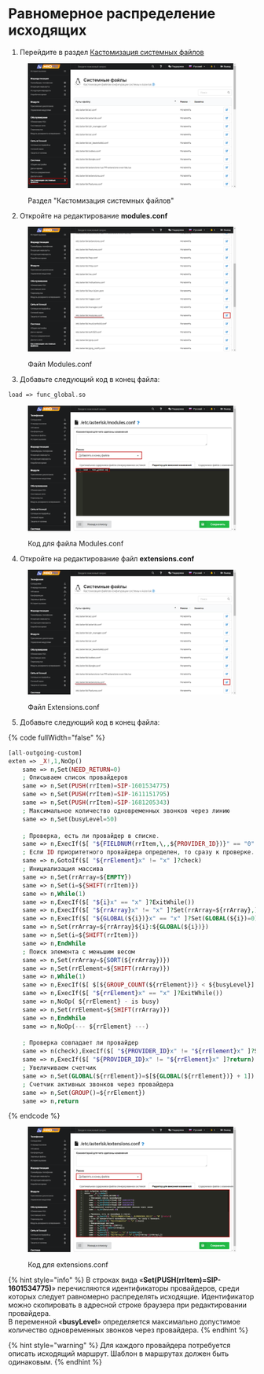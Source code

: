 # Равномерное распределение исходящих

1. Перейдите в раздел [Кастомизация системных файлов](../../../manual/system/custom-files.md)

<figure><img src="../../../.gitbook/assets/CustomFileMenu.png" alt=""><figcaption><p>Раздел "Кастомизация системных файлов"</p></figcaption></figure>

2. Откройте на редактирование **modules.conf**

<figure><img src="../../../.gitbook/assets/modulesConf.png" alt=""><figcaption><p>Файл Modules.conf</p></figcaption></figure>

3. Добавьте следующий код в конец файла:

```php
load => func_global.so
```

<figure><img src="../../../.gitbook/assets/codeForModulesConf.png" alt=""><figcaption><p>Код для файла Modules.conf</p></figcaption></figure>

4. Откройте на редактирование файл **extensions.conf**

<figure><img src="../../../.gitbook/assets/codeForExtensionsConf.png" alt=""><figcaption><p>Файл Extensions.conf</p></figcaption></figure>

5. Добавьте следующий код в конец файла:

{% code fullWidth="false" %}
```php
[all-outgoing-custom]
exten => _X!,1,NoOp()
    same => n,Set(NEED_RETURN=0)
    ; Описываем список провайдеров
    same => n,Set(PUSH(rrItem)=SIP-1601534775)
    same => n,Set(PUSH(rrItem)=SIP-1611151795)    
    same => n,Set(PUSH(rrItem)=SIP-1681205343)
    ; Максимальное количество одновременных звонков через линию
    same => n,Set(busyLevel=50)
    
    ; Проверка, есть ли провайдер в списке. 
    same => n,ExecIf($[ "${FIELDNUM(rrItem,\,,${PROVIDER_ID})}" == "0" ]?return)
    ; Если ID приоритетного провайдера определен, то сразу к проверке. 
    same => n,GotoIf($[ "${rrElement}x" != "x" ]?check)
    ; Инициализация массива
    same => n,Set(rrArray=${EMPTY})
    same => n,Set(i=${SHIFT(rrItem)})
    same => n,While(1)
    same => n,ExecIf($[ "${i}x" == "x" ]?ExitWhile())
    same => n,ExecIf($[ "${rrArray}x" != "x" ]?Set(rrArray=${rrArray},))
    same => n,ExecIf($[ "${GLOBAL(${i})}x" == "x" ]?Set(GLOBAL(${i})=0))
    same => n,Set(rrArray=${rrArray}${i}:${GLOBAL(${i})})
    same => n,Set(i=${SHIFT(rrItem)})
    same => n,EndWhile
    ; Поиск элемента с меньшим весом
    same => n,Set(rrArray=${SORT(${rrArray})})
    same => n,Set(rrElement=${SHIFT(rrArray)})
    same => n,While(1)
    same => n,ExecIf($[ $[${GROUP_COUNT(${rrElement})} < ${busyLevel}] ]?ExitWhile())
    same => n,ExecIf($[ "${rrElement}x" == "x" ]?ExitWhile())
    same => n,NoOp( ${rrElement} - is busy)
    same => n,Set(rrElement=${SHIFT(rrArray)})
    same => n,EndWhile
    same => n,NoOp(--- ${rrElement} ---)
    
    ; Проверка совпадает ли провайдер
    same => n(check),ExecIf($[ "${PROVIDER_ID}x" != "${rrElement}x" ]?Set(NEED_RETURN=1))
    same => n,ExecIf($[ "${PROVIDER_ID}x" != "${rrElement}x" ]?return)
    ; Увеличиваем счетчик
    same => n,Set(GLOBAL(${rrElement})=$[${GLOBAL(${rrElement})} + 1])
    ; Счетчик активных звонков через провайдера
    same => n,Set(GROUP()=${rrElement})
    same => n,return
```
{% endcode %}

<figure><img src="../../../.gitbook/assets/codeForExtensionsConf2.png" alt=""><figcaption><p>Код для extensions.conf</p></figcaption></figure>

{% hint style="info" %}
В строках вида «**Set(PUSH(rrItem)=SIP-1601534775)**» перечисляются идентификаторы провайдеров, среди которых следует равномерно распределять исходящие. Идентификатор можно скопировать в адресной строке браузера при редактировании провайдера.\
В переменной «**busyLevel**» определяется максимально допустимое количество одновременных звонков через провайдера.
{% endhint %}

{% hint style="warning" %}
Для каждого провайдера потребуется описать исходящий маршрут. Шаблон в маршрутах должен быть одинаковым.
{% endhint %}
